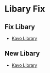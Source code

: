# Libary Fix

## Fix Libary

- [Kavo Library](https://xheptcofficial.gitbook.io/kavo-library)

## New Libary

- [Kavo Library](https://xheptcofficial.gitbook.io/kavo-library)
